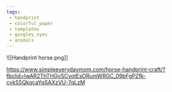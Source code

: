 ```yaml
---
tags:
 - handprint
 - colorful_paper
 - templates
 - googley_eyes
 - animals
---
```


![[Handprint horse.png]]

https://www.simpleeverydaymom.com/horse-handprint-craft/?fbclid=IwAR2ThTHGySCvotEsORumWRGC_09bFgPZfk-cvkS5QkqcaYqSAXzVU-7qLzM

